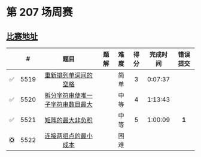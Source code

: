 # 第 207 场周赛

## [比赛地址](https://leetcode-cn.com/contest/weekly-contest-207/)

|  | # | 题目 | 题解 | 难度 | 得分 | 完成时间 | 错误提交 |
| :--: | -- | :--: | -- | :--: | :--: | :--: | :--: |
| ✅ | 5519 | [重新排列单词间的空格](https://github.com/Mathstarry/Leetcode/tree/master/contests/weeklycontests/5519_reorderSpaces) | | 简单 | 3 | 0:07:37 | |
| ✅ | 5520 | [拆分字符串使唯一子字符串数目最大](https://github.com/Mathstarry/Leetcode/tree/master/contests/weeklycontests/5520_maxUniqueSplit) | | 中等 | 4 | 1:13:43 | |
| ✅ | 5521 | [矩阵的最大非负积](https://github.com/Mathstarry/Leetcode/tree/master/contests/weeklycontests/5521_maxProductPath) | | 中等 | 5 | 1:00:09 | **1** |
| ❎ | 5522 | [连接两组点的最小成本](https://github.com/Mathstarry/Leetcode/tree/master/contests/weeklycontests/5522_connectTwoGroups) | | 困难 | | | |
